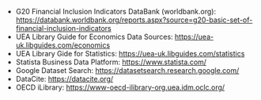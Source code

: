 * G20 Financial Inclusion Indicators DataBank (worldbank.org): https://databank.worldbank.org/reports.aspx?source=g20-basic-set-of-financial-inclusion-indicators
* UEA Library Guide for Economics Data Sources: https://uea-uk.libguides.com/economics
* UEA Library Gide for Statistics: https://uea-uk.libguides.com/statistics
* Statista Business Data Platform: https://www.statista.com/ 
* Google Dataset Search: https://datasetsearch.research.google.com/
* DataCite: https://datacite.org/
* OECD iLibrary: https://www-oecd-ilibrary-org.uea.idm.oclc.org/
